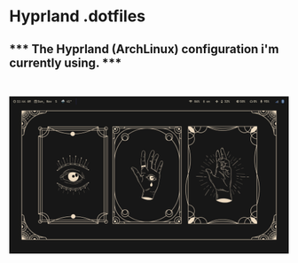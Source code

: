 # Hyprland .dotfiles

*** The Hyprland (ArchLinux) configuration i'm currently using. ***
<br>
---
<br>

![image](home.png)
